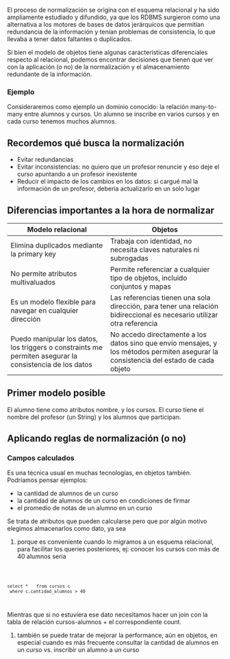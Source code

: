 El proceso de normalización se origina con el esquema relacional y ha sido ampliamente estudiado y difundido, ya que los RDBMS surgieron como una alternativa a los motores de bases de datos jerárquicos que permitían redundancia de la información y tenían problemas de consistencia, lo que llevaba a tener datos faltantes o duplicados.

Si bien el modelo de objetos tiene algunas características diferenciales respecto al relacional, podemos encontrar decisiones que tienen que ver con la aplicación (o no) de la normalización y el almacenamiento redundante de la información.

### Ejemplo

Consideraremos como ejemplo un dominio conocido: la relación many-to-many entre alumnos y cursos. Un alumno se inscribe en varios cursos y en cada curso tenemos muchos alumnos.

Recordemos qué busca la normalización
-------------------------------------

-   Evitar redundancias
-   Evitar inconsistencias: no quiero que un profesor renuncie y eso deje el curso apuntando a un profesor inexistente
-   Reducir el impacto de los cambios en los datos: si cargué mal la información de un profesor, debería actualizarlo en un solo lugar

Diferencias importantes a la hora de normalizar
-----------------------------------------------

| Modelo relacional                                                                                       | Objetos                                                                                                                               |
|---------------------------------------------------------------------------------------------------------|---------------------------------------------------------------------------------------------------------------------------------------|
| Elimina duplicados mediante la primary key                                                              | Trabaja con identidad, no necesita claves naturales ni subrogadas                                                                     |
| No permite atributos multivaluados                                                                      | Permite referenciar a cualquier tipo de objetos, incluido conjuntos y mapas                                                           |
| Es un modelo flexible para navegar en cualquier dirección                                               | Las referencias tienen una sola dirección, para tener una relación bidireccional es necesario utilizar otra referencia                |
| Puedo manipular los datos, los triggers o constraints me permiten asegurar la consistencia de los datos | No accedo directamente a los datos sino que envío mensajes, y los métodos permiten asegurar la consistencia del estado de cada objeto |

Primer modelo posible
---------------------

El alumno tiene como atributos nombre, y los cursos. El curso tiene el nombre del profesor (un String) y los alumnos que participan.

Aplicando reglas de normalización (o no)
----------------------------------------

### Campos calculados

Es una técnica usual en muchas tecnologías, en objetos también. Podríamos pensar ejemplos:

-   la cantidad de alumnos de un curso
-   la cantidad de alumnos de un curso en condiciones de firmar
-   el promedio de notas de un alumno en un curso

Se trata de atributos que pueden calcularse pero que por algún motivo elegimos almacenarlos como dato, ya sea

1.  porque es conveniente cuando lo migramos a un esquema relacional, para facilitar los queries posteriores, ej: conocer los cursos con más de 40 alumnos sería

<code lang="sql">

`select *`
`  from cursos c`
` where c.cantidad_alumnos > 40`

</code>

Mientras que si no estuviera ese dato necesitamos hacer un join con la tabla de relación cursos-alumnos + el correspondiente count.

1.  también se puede tratar de mejorar la performance, aún en objetos, en especial cuando es más frecuente consultar la cantidad de alumnos en un curso vs. inscribir un alumno a un curso

